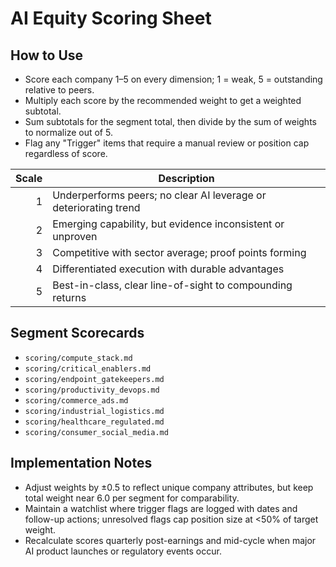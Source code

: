 # AI Equity Scoring Sheet

## How to Use
- Score each company 1–5 on every dimension; 1 = weak, 5 = outstanding relative to peers.
- Multiply each score by the recommended weight to get a weighted subtotal.
- Sum subtotals for the segment total, then divide by the sum of weights to normalize out of 5.
- Flag any "Trigger" items that require a manual review or position cap regardless of score.

| Scale | Description |
|------:|-------------|
| 1 | Underperforms peers; no clear AI leverage or deteriorating trend |
| 2 | Emerging capability, but evidence inconsistent or unproven |
| 3 | Competitive with sector average; proof points forming |
| 4 | Differentiated execution with durable advantages |
| 5 | Best-in-class, clear line-of-sight to compounding returns |

## Segment Scorecards
- `scoring/compute_stack.md`
- `scoring/critical_enablers.md`
- `scoring/endpoint_gatekeepers.md`
- `scoring/productivity_devops.md`
- `scoring/commerce_ads.md`
- `scoring/industrial_logistics.md`
- `scoring/healthcare_regulated.md`
- `scoring/consumer_social_media.md`

## Implementation Notes
- Adjust weights by ±0.5 to reflect unique company attributes, but keep total weight near 6.0 per segment for comparability.
- Maintain a watchlist where trigger flags are logged with dates and follow-up actions; unresolved flags cap position size at <50% of target weight.
- Recalculate scores quarterly post-earnings and mid-cycle when major AI product launches or regulatory events occur.
